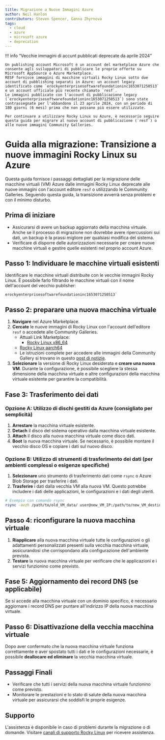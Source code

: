 ```yaml
---
title: Migrazione a Nuove Immagini Azure
author: Neil Hanlon
contributors: Steven Spencer, Ganna Zhyrnova
tags:
  - cloud
  - azure
  - microsoft azure
  - deprecation
---
```


!!! info “Vecchie immagini di accunt pubblicati deprecate da aprile 2024”

```
Un publishing account Microsoft è un account del marketplace Azure che consente agli sviluppatori di pubblicare le proprie offerte su Microsoft AppSource o Azure Marketplace. 
RESF fornisce immagini di macchine virtuali Rocky Linux sotto due account di pubblishing separati in Azure: un account legacy identificato come `erockyenterprisesoftwarefoundationinc1653071250513` e un account ufficiale più recente chiamato `resf`.
Le immagini pubblicate con l'account di pubblicazione legacy (`erockyenterprisesoftwarefoundationinc1653071250513`) sono state contrassegnate per l'abbandono il 23 aprile 2024, con un periodo di 180 giorni (6 mesi) prima che non possano più essere utilizzate.

Per continuare a utilizzare Rocky Linux su Azure, è necessario seguire questa guida per migrare al nuovo account di pubblicazione (`resf`) o alle nuove immagini Community Galleries.
```

# Guida alla migrazione: Transizione a nuove immagini Rocky Linux su Azure

Questa guida fornisce i passaggi dettagliati per la migrazione delle macchine virtuali (VM) Azure dalle immagini Rocky Linux deprecate alle nuove immagini con l'account editore `resf` o utilizzando le Community Galleries. Seguendo questa guida, la transizione avverrà senza problemi e con il minimo disturbo.

## Prima di iniziare

- Assicurarsi di avere un backup aggiornato della macchina virtuale. Anche se il processo di migrazione non dovrebbe avere ripercussioni sui dati, un backup è la prassi migliore per qualsiasi modifica del sistema.
- Verificare di disporre delle autorizzazioni necessarie per creare nuove macchine virtuali e gestire quelle esistenti nel proprio account Azure.

## Passo 1: Individuare le macchine virtuali esistenti

Identificare le macchine virtuali distribuite con le vecchie immagini Rocky Linux. È possibile farlo filtrando le macchine virtuali con il nome dell'account del vecchio publisher:

```text
erockyenterprisesoftwarefoundationinc1653071250513`
```

## Passo 2: preparare una nuova macchina virtuale

1. **Navigare** nel Azure Marketplace.
2. **Cercate** le nuove immagini di Rocky Linux con l'account dell'editore `resf` o accedete alle Community Galleries.
    - Attuali Link Marketplace:
        - [Rocky Linux x86_64](https://azuremarketplace.microsoft.com/en-us/marketplace/apps/resf.rockylinux-x86_64)
    - [Rocky Linux aarch64](https://azuremarketplace.microsoft.com/en-us/marketplace/apps/resf.rockylinux-aarch64)
    - Le istruzioni complete per accedere alle immagini della Community Gallery si trovano in questo [post di notizie](https://rockylinux.org/news/rocky-on-azure-community-gallery/).
3. **Selezionare** la versione di Rocky Linux desiderata e **creare una nuova VM**. Durante la configurazione, è possibile scegliere la stessa dimensione della macchina virtuale e altre configurazioni della macchina virtuale esistente per garantire la compatibilità.

## Fase 3: Trasferimento dei dati

### Opzione A: Utilizzo di dischi gestiti da Azure (consigliato per semplicità)

1. **Arrestare** la macchina virtuale esistente.
2. **Detach** il disco del sistema operativo dalla macchina virtuale esistente.
3. **Attach** il disco alla nuova macchina virtuale come disco dati.
4. **Boot** la nuova macchina virtuale. Se necessario, è possibile montare il vecchio disco OS e copiare i dati sul nuovo disco.

### Opzione B: Utilizzo di strumenti di trasferimento dei dati (per ambienti complessi o esigenze specifiche)

1. **Selezionare** uno strumento di trasferimento dati come `rsync` o Azure Blob Storage per trasferire i dati.
2. **Trasferire** i dati dalla vecchia VM alla nuova VM. Questo potrebbe includere i dati delle applicazioni, le configurazioni e i dati degli utenti.

```bash
# Esempio con comando rsync 
rsync -avzh /path/to/old_VM_data/ user@new_VM_IP:/path/to/new_VM_destination/
```

## Passo 4: riconfigurare la nuova macchina virtuale

1. **Riapplicare** alla nuova macchina virtuale tutte le configurazioni o gli adattamenti personalizzati presenti sulla vecchia macchina virtuale, assicurandosi che corrispondano alla configurazione dell'ambiente prevista.
2. **Testare** la nuova macchina virtuale per verificare che le applicazioni e i servizi funzionino come previsto.

## Fase 5: Aggiornamento dei record DNS (se applicabile)

Se si accede alla macchina virtuale con un dominio specifico, è necessario aggiornare i record DNS per puntare all'indirizzo IP della nuova macchina virtuale.

## Passo 6: Disattivazione della vecchia macchina virtuale

Dopo aver confermato che la nuova macchina virtuale funziona correttamente e aver spostato tutti i dati e le configurazioni necessarie, è possibile **deallocare ed eliminare** la vecchia macchina virtuale.

## Passaggi Finali

- Verificare che tutti i servizi della nuova macchina virtuale funzionino come previsto.
- Monitorare le prestazioni e lo stato di salute della nuova macchina virtuale per assicurarsi che soddisfi le proprie esigenze.

## Supporto

L'assistenza è disponibile in caso di problemi durante la migrazione o di domande. Visitare [canali di supporto Rocky Linux](https://wiki.rockylinux.org/rocky/support/) per ricevere assistenza.
